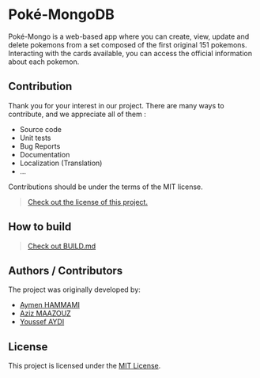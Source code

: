 # Poké-MongoDB

Poké-Mongo is a web-based app where you can create, view, update and delete pokemons from
a set composed of the first original 151 pokemons.
Interacting with the cards available, you can access the official information about each pokemon.


## Contribution

Thank you for your interest in our project. There are many ways to contribute,
and we appreciate all of them :

- Source code
- Unit tests
- Bug Reports
- Documentation
- Localization (Translation)
- ...

Contributions should be under the terms of the MIT license.

> [Check out the license of this project.](LICENSE)

## How to build

> [Check out BUILD.md](BUILD.md)

## Authors / Contributors

The project was originally developed by:

- [Aymen HAMMAMI](https://github.com/aymendps)
- [Aziz MAAZOUZ](https://github.com/aziz-maazouz)
- [Youssef AYDI](https://github.com/youssef-aydi)

## License

This project is licensed under the [MIT License](LICENSE).


